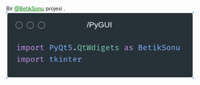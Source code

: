 <p>Bir <a style="color:green" href="https://t.me/BetikSonu" target="_blank">@BetikSonu</a> projesi .
<img src="banner.png">
<p></p>
